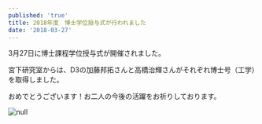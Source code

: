 ```yaml
---
published: 'true'
title: 2018年度　博士学位授与式が行われました
date: '2018-03-27'
---
```

3月27日に博士課程学位授与式が開催されました。

宮下研究室からは、D3の加藤邦拓さんと高橋治輝さんがそれぞれ博士号（工学）を取得しました。



おめでとうございます！お二人の今後の活躍をお祈りしております。





![null](https://lh3.googleusercontent.com/-tBLyF9UYP1s/Wr2206YsE8I/AAAAAAAAEXg/L5hESWjtMBc_klb_nAMcvIsmYsyBVQNFgCLcBGAs/DZRwLtyU8AApTeS.jpg)
